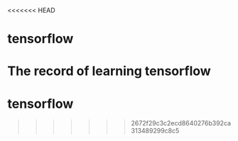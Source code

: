 <<<<<<< HEAD
# tensorflow
The record of learning tensorflow
=======
# tensorflow
>>>>>>> 2672f29c3c2ecd8640276b392ca313489299c8c5
